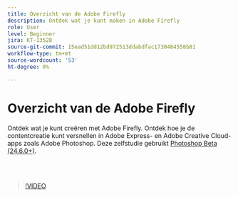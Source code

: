 ```yaml
---
title: Overzicht van de Adobe Firefly
description: Ontdek wat je kunt maken in Adobe Firefly
role: User
level: Beginner
jira: KT-13528
source-git-commit: 15ead51dd12bd972513ddabdfac1730484558b81
workflow-type: tm+mt
source-wordcount: '53'
ht-degree: 0%

---
```


# Overzicht van de Adobe Firefly

Ontdek wat je kunt creëren met Adobe Firefly. Ontdek hoe je de contentcreatie kunt versnellen in Adobe Express- en Adobe Creative Cloud-apps zoals Adobe Photoshop. Deze zelfstudie gebruikt [Photoshop Beta (24.6.0+)](https://helpx.adobe.com/x-productkb/global/creative-cloud-beta.html).

<br> 

>[!VIDEO](https://video.tv.adobe.com/v/3420929?quality=12&learn=on&hidetitle=true)
